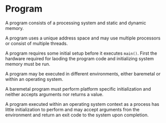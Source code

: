 # Program

A program consists of a processing system and static and dynamic memory.

A program uses a unique address space and may use multiple processors or consist of multiple threads.

A program requires some initial setup before it executes `main()`.
First the hardware required for laoding the program code and initializing system memory must be run.

A program may be executed in different environments, either baremetal or within an operating system.

A baremetal program must perform platform specific initialization and neither accepts arguments nor
returns a value.

A program executed within an operating system context as a process has little initialization
to perform and may accept arguments fron the environment and return an exit code to the system
upon completion.
